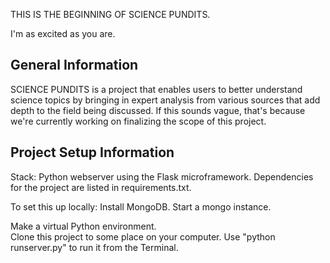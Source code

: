 THIS IS THE BEGINNING OF SCIENCE PUNDITS.

I'm as excited as you are.


<b><h2>General Information</b></h2>

SCIENCE PUNDITS is a project that enables users to better understand science topics by bringing in expert analysis from various sources that add depth to the field being discussed. If this sounds vague, that's because we're currently working on finalizing the scope of this project.



<b><h2>Project Setup Information</b></h2>

Stack:
Python webserver using the Flask microframework.
Dependencies for the project are listed in requirements.txt.


To set this up locally:
Install MongoDB.
Start a mongo instance.

Make a virtual Python environment.  
Clone this project to some place on your computer.
Use "python runserver.py" to run it from the Terminal.
